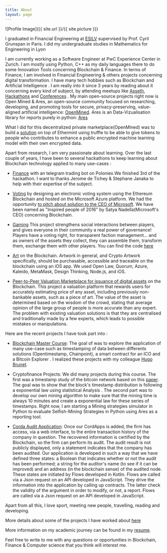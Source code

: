 ```yaml
---
title: About
layout: page
---
```

![Profile Image]({{ site.url }}/{{ site.picture }})

I graduated in Financial Engineering at [ESILV](https://www.esilv.fr/en/programmes/masters-program/) supervised by Prof. Cyril Grunspan in Paris. I did my undergraduate studies in Mathematics for Engineering in Lyon 

I am currently working as a Software Engineer at PwC Experience Center in Zurich.
I am mostly using Python, C++ as my daily languages there to do some Innovation Tools concerning Blockchain & Finance. In terms of Finance, I am involved in Financial Engineering & others projects concerning digital transformation.
I have many tech hobbies such as Blockchain and Artificial Intelligence . I am really into it since 3 years by reading about it concerning every kind of subject, by attending meetups like [Asseth](https://www.asseth.fr/), 
[Hackathons](https://www.linkedin.com/pulse/people-who-inspired-me-2016-satya-nadella/) and [Conferences](https://ethcc.io/) . 
My main open-source projects right now is Open Mined & Ares, an open-source community focused on researching, developing, and promoting tools for secure, privacy-preserving, value-aligned artificial intelligence: [OpenMined](https://www.openmined.org/).
Ares is an Data-Vizualisation library for reports purely in python: [Ares](https://github.com/jeamick/ares-visual)

What I did for this decentralized private marketplace(OpenMined) was to build
a [solution](https://github.com/jeamick/Sonar) on top of Ethermint using truffle to be able to give tokens to people who contributes to enhance a public encrypted machine learning model with their own encrypted data.

Apart from research, I am very passionate about learning. Over the last couple of years, I have been to several hackathons to keep learning about Blockchain technology applied to many use-cases : 
   - [Finance](https://github.com/asseth/telegram-ethbot) with an telegram trading bot on Poloniex.We finished 3rd of the hackathon.
   I want to thanks Jerome de Tichey & Stephane Janaka to help with their expertise of the subject.

   - [Voting](https://www.linkedin.com/pulse/people-who-inspired-me-2016-satya-nadella/) by designing an electronic voting system using the Ethereum Blockchain and hosted on the Microsoft Azure platform. We had the opportunity [to pitch about solution to the CEO of Microsoft](https://www.youtube.com/watch?v=TRBaRr-VC5U). We have been named as "Inspired people of 2016" by Satya Nadella(Microsoft's CEO) concerning Blockchain.

   - [Gaming](http://blockchainheroes-ubisoft.com/) This project strengthens social interactions between players, and gives everyone in their community a real power of governance! Players have a voting right, for transparent faction management... and as owners of the assets they collect, they can assemble them, transform them, exchange them with other players.
   You can find the code [here](https://github.com/YOHANMAURIN/YOHANMAURIN.github.io/tree/develop/Delinquants)
   
   - [Art](https://devpost.com/software/blockart) on the Blockchain. Artwork in general, and Crypto Artwork specifically, should be purchasable, accessible and traceable on the blockchain using an iOS app. We used Open Law, Quorum, Azure, Kaleido, MetaMask, Design Thinking, Node.js, and iOS.
   
   - [Peer-to-Peer Valuation Marketplace for issuance of digital assets](http://k19app.s3-website.eu-central-1.amazonaws.com) on the Blockchain. This project a valuation platform that rewards users for accurately estimating price of any asset, including previously non-bankable assets, such as a piece of art. The value of the asset is determined based on the wisdom of the crowd, stating that average opinion of the large group of people is more accurate than any expert. The problem with existing valuation solutions is that they are centralised and traditionally made by a few experts, which leads to possible mistakes or manipulations.

 
Here are the recent projects I have took part into :
  - [Blockchain Master Course](https://www.esilv.fr/formations/cycle-ingenieur/options-5e-annee/fintech/): The goal of was to explore the application of many use-case such as timestamping of data between differents solutions (Opentimestamp, Chainpoint), a smart contract for an ICO and a Bitcoin Explorer . 
  I realized these projects with my colleague [Hugo Brunet](https://www.linkedin.com/in/hugo-brunet-b1aa95115/). 

  - Cryptofinance Projects: We did many projects during this course. The first was a timestamp study of the bitcoin network based on this [paper](https://arxiv.org/pdf/1702.02867.pdf).
  The goal was to show that the block's timestamp distribution is following a exponential law using statistical
  Analysis . The second part was to develop our own mining algorithm to make sure that the mining time is always 10 minutes and create a exponential law for these series of timestamps.
  Right now, I am starting a Mining strategies simulator in Python to evaluate Selfish-Mining Strategies in Python using Ares as a reporting tool.
   

  - [Corda Audit Application](https://drive.google.com/file/d/0BwysUpxBlNQARTQ0SkRKUlExcjg0X3FzUXg1VGQyVkxKVm93/view): Once our CordApps is added, the firm has access, via a web interface, to the entire transaction history of the company in question. The recovered information is certified by the Blockchain, so the firm can perform its audit. The audit result is not publicly displayed, only a statement indicates that the company has been audited.
  Our application is developed in such a way that we have defined three states: a Boolean that indicates whether or not the audit has been performed; a string for the auditor's name (to see if it can be improved) and an address (in the blockchain sense) of the audited node.
  These states are initiated by Flows developed in Kotlin. Flows are called via a Json request on an API developed in JavaScript. They drive the information into the application by calling up contracts. The latter check the validity of the argument in order to modify, or not, a report.
  Flows are called via a Json request on an API developed in JavaScript.


Apart from all this, I love sport, meeting new people, travelling, reading and developing. 

More details about some of the projects I have worked about [here](https://drive.google.com/file/d/1hjY7DVMsmG8sE1TMZMChVRe4lq_9CjFr/view?usp=sharing)

More information on my academic journey can be found in my [resume](https://github.com/jeamick/jeamick.github.io/blob/master/Nounahon_Resume.pdf).

Feel free to write to me with any questions or opportunities in Blockchain, Finance & Computer science that you think will interest me. 
